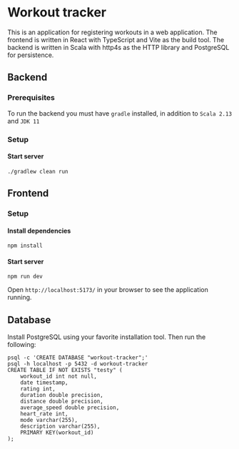 # Workout tracker

This is an application for registering workouts in a web application.
The frontend is written in React with TypeScript and Vite as the build tool.
The backend is written in Scala with http4s as the HTTP library and PostgreSQL for persistence.

## Backend

### Prerequisites
To run the backend you must have `gradle` installed, in addition to `Scala 2.13` and `JDK 11`

### Setup

#### Start server
`./gradlew clean run`

## Frontend

### Setup

#### Install dependencies
`npm install`

#### Start server
`npm run dev`

Open `http://localhost:5173/` in your browser to see the application running.

## Database

Install PostgreSQL using your favorite installation tool. Then run the following:

```
psql -c 'CREATE DATABASE "workout-tracker";'
psql -h localhost -p 5432 -d workout-tracker
CREATE TABLE IF NOT EXISTS "testy" (
    workout_id int not null,
    date timestamp,
    rating int,
    duration double precision,
    distance double precision,
    average_speed double precision,
    heart_rate int,
    mode varchar(255),
    description varchar(255),
    PRIMARY KEY(workout_id)
);
```